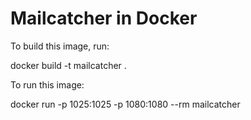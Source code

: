 Mailcatcher in Docker
=====================

To build this image, run:

  docker build -t mailcatcher  .

To run this image:

  docker run -p 1025:1025 -p 1080:1080 --rm mailcatcher
